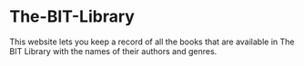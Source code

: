 # The-BIT-Library
This website lets you keep a record of all the books that are available in The BIT Library with the names of their authors and genres.
